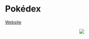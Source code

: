 # Pokédex

<a href="https://giancarlo-k.github.io/pokedex/" target="_blank">Website</a><br>


<p align="center">
  <img src="(https://skillicons.dev/icons?i=js,html,css" />
</p>
